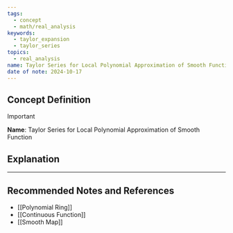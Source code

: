 ```yaml
---
tags:
  - concept
  - math/real_analysis
keywords:
  - taylor_expansion
  - taylor_series
topics:
  - real_analysis
name: Taylor Series for Local Polynomial Approximation of Smooth Function
date of note: 2024-10-17
---
```


## Concept Definition

>[!important]
>**Name**: Taylor Series for Local Polynomial Approximation of Smooth Function



## Explanation





-----------
##  Recommended Notes and References


- [[Polynomial Ring]]
- [[Continuous Function]]
- [[Smooth Map]]


